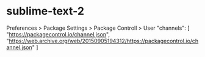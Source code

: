# sublime-text-2
Preferences > Package Settings > Package Controll > User
"channels":
	[
	"https://packagecontrol.io/channel.json",
	"https://web.archive.org/web/20150905194312/https://packagecontrol.io/channel.json"
	]
